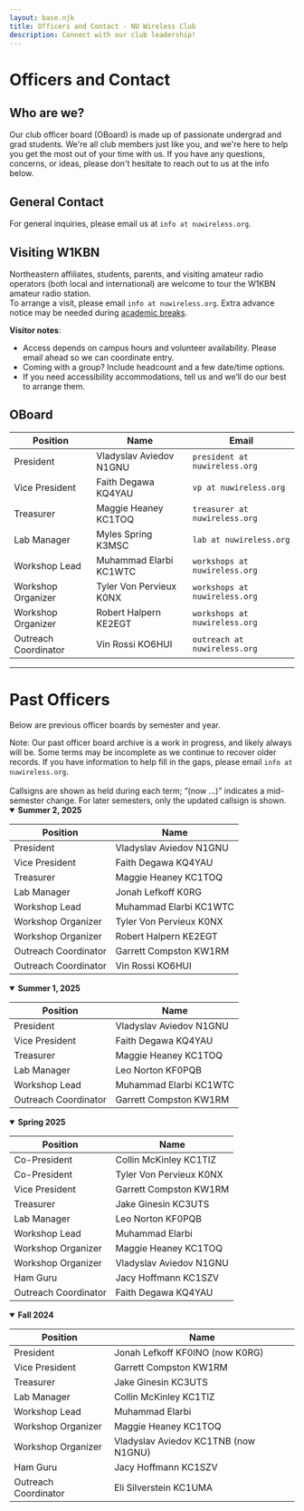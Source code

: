 ```yaml
---
layout: base.njk
title: Officers and Contact - NU Wireless Club
description: Connect with our club leadership!
---
```

# Officers and Contact

## Who are we?
Our club officer board (OBoard) is made up of passionate undergrad and grad students. We're all club members just like
you, and we're here to help you get the most out of your time with us. If you have any questions, concerns, or ideas,
please don't hesitate to reach out to us at the info below.

## General Contact
For general inquiries, please email us at `info at nuwireless.org`.

## Visiting W1KBN

Northeastern affiliates, students, parents, and visiting amateur radio operators (both local and international) are welcome to tour the W1KBN amateur radio station.  
To arrange a visit, please email `info at nuwireless.org`. Extra advance notice may be needed during <a target="_blank"
  rel="noopener noreferrer" href="https://registrar.northeastern.edu/article/academic-calendar/">academic breaks</a>.

<div class="special-note">
  <strong>Visitor notes</strong>:
  <ul>
    <li>Access depends on campus hours and volunteer availability. Please email ahead so we can coordinate entry.</li>
    <li>Coming with a group? Include headcount and a few date/time options.</li>
    <li>If you need accessibility accommodations, tell us and we’ll do our best to arrange them.</li>
  </ul>
</div>

## OBoard

| Position | Name | Email |
|----------|------|-------|
| President | Vladyslav Aviedov N1GNU | `president at nuwireless.org` |
| Vice President | Faith Degawa KQ4YAU | `vp at nuwireless.org` |
| Treasurer | Maggie Heaney KC1TOQ | `treasurer at nuwireless.org` |
| Lab Manager | Myles Spring K3MSC | `lab at nuwireless.org` |
| Workshop Lead | Muhammad Elarbi KC1WTC | `workshops at nuwireless.org` |
| Workshop Organizer | Tyler Von Pervieux K0NX | `workshops at nuwireless.org` |
| Workshop Organizer | Robert Halpern KE2EGT | `workshops at nuwireless.org` |
| Outreach Coordinator | Vin Rossi KO6HUI | `outreach at nuwireless.org` |

---

# Past Officers

Below are previous officer boards by semester and year.
<div class="note">
  Note: Our past officer board archive is a work in progress, and likely always will be. Some terms may be incomplete as
  we continue to recover older records. If you have information to help fill in the gaps, please email
  <code>info at nuwireless.org</code>.<br><br>
  Callsigns are shown as held during each term; “(now …)” indicates a mid-semester change. For later semesters, only the
  updated
  callsign is shown.
</div>

<details open>
  <summary><strong>Summer 2, 2025</strong></summary>

| Position | Name |
|----------|------|
| President | Vladyslav Aviedov N1GNU |
| Vice President | Faith Degawa KQ4YAU |
| Treasurer | Maggie Heaney KC1TOQ |
| Lab Manager | Jonah Lefkoff K0RG |
| Workshop Lead | Muhammad Elarbi KC1WTC |
| Workshop Organizer | Tyler Von Pervieux K0NX |
| Workshop Organizer | Robert Halpern KE2EGT |
| Outreach Coordinator | Garrett Compston KW1RM |
| Outreach Coordinator | Vin Rossi KO6HUI |

</details>

<details open>
  <summary><strong>Summer 1, 2025</strong></summary>

| Position | Name |
|----------|------|
| President | Vladyslav Aviedov N1GNU |
| Vice President | Faith Degawa KQ4YAU |
| Treasurer | Maggie Heaney KC1TOQ |
| Lab Manager | Leo Norton KF0PQB |
| Workshop Lead | Muhammad Elarbi KC1WTC |
| Outreach Coordinator | Garrett Compston KW1RM |

</details>

<details open>
  <summary><strong>Spring 2025</strong></summary>

| Position | Name |
|----------|------|
| Co-President | Collin McKinley KC1TIZ |
| Co-President | Tyler Von Pervieux K0NX |
| Vice President | Garrett Compston KW1RM
| Treasurer | Jake Ginesin KC3UTS |
| Lab Manager | Leo Norton KF0PQB |
| Workshop Lead | Muhammad Elarbi |
| Workshop Organizer | Maggie Heaney KC1TOQ |
| Workshop Organizer | Vladyslav Aviedov N1GNU |
| Ham Guru | Jacy Hoffmann KC1SZV|
| Outreach Coordinator | Faith Degawa KQ4YAU |

</details>

<details open>
  <summary><strong>Fall 2024</strong></summary>

| Position | Name |
|----------|------|
| President | Jonah Lefkoff KF0INO (now K0RG) |
| Vice President | Garrett Compston KW1RM |
| Treasurer | Jake Ginesin KC3UTS |
| Lab Manager | Collin McKinley KC1TIZ |
| Workshop Lead | Muhammad Elarbi |
| Workshop Organizer | Maggie Heaney KC1TOQ |
| Workshop Organizer | Vladyslav Aviedov KC1TNB (now N1GNU) |
| Ham Guru | Jacy Hoffmann KC1SZV|
| Outreach Coordinator | Eli Silverstein KC1UMA |

</details>